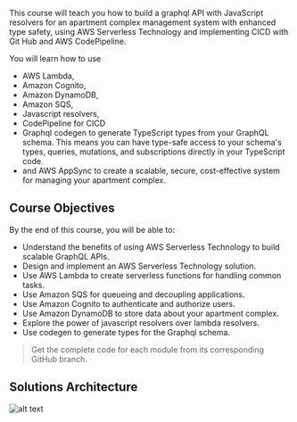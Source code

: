 This course will teach you how to build a graphql API with JavaScript resolvers for an apartment complex management system with enhanced type safety, using AWS Serverless Technology and implementing CICD with Git Hub and AWS CodePipeline.


You will learn how to use 
- AWS Lambda, 
- Amazon Cognito, 
- Amazon DynamoDB, 
- Amazon SQS,
- Javascript resolvers,
- CodePipeline for CICD
- Graphql codegen to generate TypeScript types from your GraphQL schema. This means you can have type-safe access to your schema's types, queries, mutations, and subscriptions directly in your TypeScript code.
- and AWS AppSync to create a scalable, secure, cost-effective system for managing your apartment complex.


## Course Objectives

By the end of this course, you will be able to:

- Understand the benefits of using AWS Serverless Technology to build scalable GraphQL APIs.
- Design and implement an AWS Serverless Technology solution.
- Use AWS Lambda to create serverless functions for handling common tasks.
- Use Amazon SQS for queueing and decoupling applications.
- Use Amazon Cognito to authenticate and authorize users.
- Use Amazon DynamoDB to store data about your apartment complex.
- Explore the power of javascript resolvers over lambda resolvers.
- Use codegen to generate types for the Graphql schema.

> Get the complete code for each module from its corresponding GitHub branch.

## Solutions Architecture

![alt text](https://d23o47bsb60hff.cloudfront.net/public/a12a651f-68fd-4aab-9c75-0770fc35ce92)